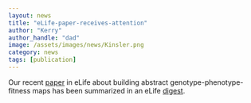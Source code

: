 ```yaml
---
layout: news
title: "eLife-paper-receives-attention"
author: "Kerry"
author_handle: "dad"
image: /assets/images/news/Kinsler.png
category: news
tags: [publication]
---
```

Our recent [paper] in eLife about building abstract genotype-phenotype-fitness maps has been summarized in an eLife [digest].

[paper]: https://elifesciences.org/articles/61271
[digest]: https://elifesciences.org/digests/61271/hidden-diversity?utm_source=facebook&utm_medium=social

